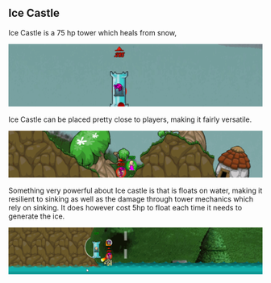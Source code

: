 ## Ice Castle


Ice Castle is a 75 hp tower which heals from snow,


![tower1](https://raw.githubusercontent.com/1IlIl/wikidata/main/frost/gifs/tower3.gif)


Ice Castle can be placed pretty close to players, making it fairly versatile.


![tower2](https://raw.githubusercontent.com/1IlIl/wikidata/main/frost/gifs/tower1.gif)


Something very powerful about Ice castle is that is floats on water, making it resilient to sinking as well as the damage through tower mechanics which rely on sinking. It does however cost 5hp to float each time it needs to generate the ice.


![tower3](https://raw.githubusercontent.com/1IlIl/wikidata/main/frost/gifs/tower2.gif)

